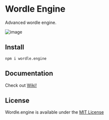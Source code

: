 # Wordle Engine
Advanced wordle engine.

![image](https://user-images.githubusercontent.com/94821119/179714958-7a1e5294-d92b-4089-b244-6f3667998e8c.png)

## Install
```
npm i wordle.engine
```

## Documentation
Check out [Wiki!](https://github.com/AmitKumarHQ/wordle.engine/wiki)

## License
Wordle.engine is available under the [MIT License](./LICENSE)